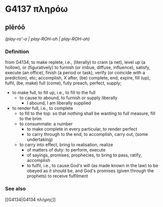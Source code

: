 # G4137 πληρόω

## plēróō

_(play-ro'-o | play-ROH-oh | play-ROH-oh)_

### Definition

from G4134; to make replete, i.e., (literally) to cram (a net), level up (a hollow), or (figuratively) to furnish (or imbue, diffuse, influence), satisfy, execute (an office), finish (a period or task), verify (or coincide with a prediction), etc; accomplish, X after, (be) complete, end, expire, fill (up), fulfil, (be, make) full (come), fully preach, perfect, supply; 

- to make full, to fill up, i.e., to fill to the full
  - to cause to abound, to furnish or supply liberally
    - I abound, I am liberally supplied
- to render full, i.e., to complete
  - to fill to the top: so that nothing shall be wanting to full measure, fill to the brim
  - to consummate: a number
    - to make complete in every particular, to render perfect
    - to carry through to the end, to accomplish, carry out, (some undertaking)
  - to carry into effect, bring to realisation, realize
    - of matters of duty: to perform, execute
    - of sayings, promises, prophecies, to bring to pass, ratify, accomplish
    - to fulfil, i.e., to cause God's will (as made known in the law) to be obeyed as it should be, and God's promises (given through the prophets) to receive fulfilment

### See also

[[G4134|G4134 πλήρης]]
